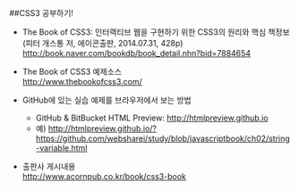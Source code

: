 ##CSS3 공부하기!

* The Book of CSS3: 인터랙티브 웹을 구현하기 위한 CSS3의 원리와 핵심 책정보(피터 개스통 저, 에이콘출판, 2014.07.31, 428p)<br>
  http://book.naver.com/bookdb/book_detail.nhn?bid=7884654

* The Book of CSS3 예제소스<br>
  http://www.thebookofcss3.com/

* GitHub에 있는 실습 예제를 브라우저에서 보는 방법<br>
  - GitHub & BitBucket HTML Preview: http://htmlpreview.github.io<br>
  - 예) http://htmlpreview.github.io/?https://github.com/websharei/study/blob/javascriptbook/ch02/string-variable.html

* 출판사 게시내용<br>
  http://www.acornpub.co.kr/book/css3-book